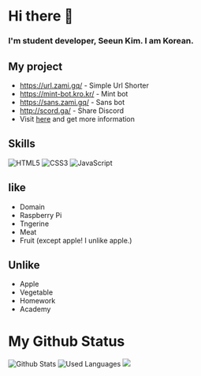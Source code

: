 # Hi there 👋
### I'm student developer, Seeun Kim. I am Korean.
## My project
+ https://url.zami.gq/ - Simple Url Shorter
+ https://mint-bot.kro.kr/ - Mint bot
+ https://sans.zami.gq/ - Sans bot
+ http://scord.ga/ - Share Discord
+ Visit [here](https://main.seeun.dev/) and get more information
## Skills
![HTML5](https://img.shields.io/badge/-HTML5-E34F26?style=for-the-badge&logo=html5&logoColor=fff) 
![CSS3](https://img.shields.io/badge/-CSS3-1572B6?style=for-the-badge&logo=css3&logoColor=fff) 
![JavaScript](https://img.shields.io/badge/-Javascript-f7df1e?style=for-the-badge&logo=javascript&logoColor=000) 
## like
+ Domain
+ Raspberry Pi
+ Tngerine
+ Meat
+ Fruit (except apple! I unlike apple.)
## Unlike
+ Apple
+ Vegetable
+ Homework
+ Academy
### 
# My Github Status
![Github Stats](https://github-readme-stats.vercel.app/api?username=entry0917&show_icons=true&theme=dark)
   ![Used Languages](https://github-readme-stats.vercel.app/api/top-langs/?username=entry0917&layout=compact&theme=dark)
![](https://hits.seeyoufarm.com/api/count/incr/badge.svg?url=https%3A%2F%2Fgithub.com%2Fentry0917&count_bg=%2379C83D&title_bg=%23555555&icon=github.svg&icon_color=%23E7E7E7&title=visits&edge_flat=true)
